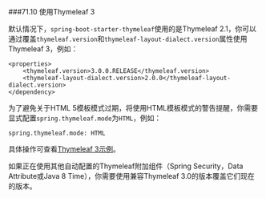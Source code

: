 ###71.10 使用Thymeleaf 3

默认情况下，`spring-boot-starter-thymeleaf`使用的是Thymeleaf 2.1，你可以通过覆盖`thymeleaf.version`和`thymeleaf-layout-dialect.version`属性使用Thymeleaf 3，例如：
```properties
<properties>
    <thymeleaf.version>3.0.0.RELEASE</thymeleaf.version>
    <thymeleaf-layout-dialect.version>2.0.0</thymeleaf-layout-dialect.version>
</dependency>
```
为了避免关于HTML 5模板模式过期，将使用HTML模板模式的警告提醒，你需要显式配置`spring.thymeleaf.mode`为`HTML`，例如：
```properties
spring.thymeleaf.mode: HTML
```
具体操作可查看[Thymeleaf 3示例](https://github.com/spring-projects/spring-boot/tree/v1.4.1.RELEASE/spring-boot-samples/spring-boot-sample-web-thymeleaf3)。

如果正在使用其他自动配置的Thymeleaf附加组件（Spring Security，Data Attribute或Java 8 Time），你需要使用兼容Thymeleaf 3.0的版本覆盖它们现在的版本。
